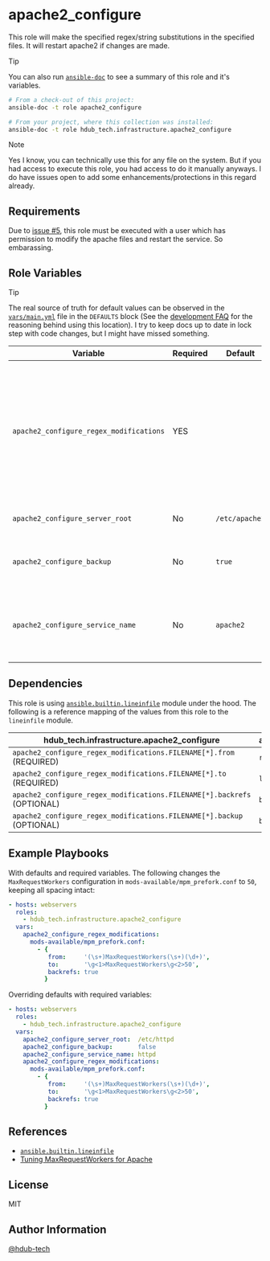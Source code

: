 apache2_configure
=================

This role will make the specified regex/string substitutions in the specified
files. It will restart apache2 if changes are made.

> [!TIP]
> You can also run [`ansible-doc`] to see a summary of this role and it's variables.
>
> ```bash
> # From a check-out of this project:
> ansible-doc -t role apache2_configure
> ```
>
> ```bash
> # From your project, where this collection was installed:
> ansible-doc -t role hdub_tech.infrastructure.apache2_configure
> ```
<!-- markdownlint-disable-line MD028 -->
> [!NOTE]
> Yes I know, you can technically use this for any file on the system. But if
> you had access to execute this role, you had access to do it manually
> anyways. I do have issues open to add some enhancements/protections in this
> regard already.

Requirements
------------

Due to [issue #5], this role must be executed with a user which has permission
to modify the apache files and restart the service. So embarassing.

Role Variables
--------------

> [!TIP]
> The real source of truth for default values can be observed in the [`vars/main.yml`]
> file in the `DEFAULTS` block (See the [development FAQ] for the reasoning
> behind using this location). I try to keep docs up to date in lock step with
> code changes, but I might have missed something.

| Variable | Required | Default | Description |
| --- | --- | --- | --- |
| `apache2_configure_regex_modifications` | YES |  | A dictionary of filename keys to an array of from/to regex/string modifications to make to said file. See [Example Playbooks] or `ansible-doc` for a specific example. |
| `apache2_configure_server_root` | No | `/etc/apache2` | The path to the apache2 server root |
| `apache2_configure_backup` | No | `true` | Whether the file being modified should be backed up |
| `apache2_configure_service_name` | No | `apache2` | The name of the apache2 service which will be restarted if any changes are made |

Dependencies
------------

This role is using [`ansible.builtin.lineinfile`] module under the hood. The following
is a reference mapping of the values from this role to the `lineinfile` module.

| hdub_tech.infrastructure.apache2_configure | ansible.builtin.lineinfile |
| --- | --- |
| `apache2_configure_regex_modifications.FILENAME[*].from` (REQUIRED) | `regex` |
| `apache2_configure_regex_modifications.FILENAME[*].to` (REQUIRED) | `line` |
| `apache2_configure_regex_modifications.FILENAME[*].backrefs` (OPTIONAL) | `backrefs` |
| `apache2_configure_regex_modifications.FILENAME[*].backup` (OPTIONAL) | `backup` |

Example Playbooks
-----------------

With defaults and required variables. The following changes the
`MaxRequestWorkers` configuration in `mods-available/mpm_prefork.conf` to `50`,
keeping all spacing intact:

```yaml
- hosts: webservers
  roles:
    - hdub_tech.infrastructure.apache2_configure
  vars:
    apache2_configure_regex_modifications:
      mods-available/mpm_prefork.conf:
        - {
           from:     '(\s+)MaxRequestWorkers(\s+)(\d+)',
           to:       '\g<1>MaxRequestWorkers\g<2>50',
           backrefs: true
          }
```

Overriding defaults with required variables:

```yaml
- hosts: webservers
  roles:
    - hdub_tech.infrastructure.apache2_configure
  vars:
    apache2_configure_server_root:  /etc/httpd
    apache2_configure_backup:       false
    apache2_configure_service_name: httpd
    apache2_configure_regex_modifications:
      mods-available/mpm_prefork.conf:
        - {
           from:     '(\s+)MaxRequestWorkers(\s+)(\d+)',
           to:       '\g<1>MaxRequestWorkers\g<2>50',
           backrefs: true
          }
```

References
----------

- [`ansible.builtin.lineinfile`]
- [Tuning MaxRequestWorkers for Apache]

License
-------

MIT

Author Information
------------------

[@hdub-tech]

<!-- Links -->
[@hdub-tech]:        https://github.com/hdub-tech
[Example Playbooks]: #example-playbooks
[development FAQ]:   ../../docs/development.md#why-do-you-have-defaults-in-vars
[`vars/main.yml`]:   ./vars/main.yml
[`ansible.builtin.lineinfile`]:        https://docs.ansible.com/ansible/latest/collections/ansible/builtin/lineinfile_module.html
[`ansible-doc`]:                       https://docs.ansible.com/ansible/latest/cli/ansible-doc.html
[issue #5]:                            https://github.com/hdub-tech/ansible-collection-infrastructure/issues/5
[Tuning MaxRequestWorkers for Apache]: https://support.cpanel.net/hc/en-us/articles/360047992273-Tuning-MaxRequestWorkers-for-Apache
